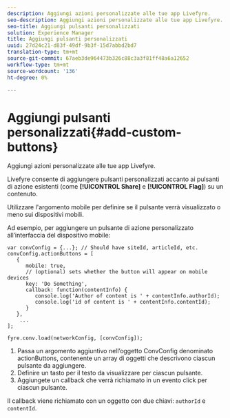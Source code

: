 ```yaml
---
description: Aggiungi azioni personalizzate alle tue app Livefyre.
seo-description: Aggiungi azioni personalizzate alle tue app Livefyre.
seo-title: Aggiungi pulsanti personalizzati
solution: Experience Manager
title: Aggiungi pulsanti personalizzati
uuid: 27d24c21-d83f-49df-9b3f-15d7abbd2bd7
translation-type: tm+mt
source-git-commit: 67aeb3de964473b326c88c3a3f81ff48a6a12652
workflow-type: tm+mt
source-wordcount: '136'
ht-degree: 0%

---
```



# Aggiungi pulsanti personalizzati{#add-custom-buttons}

Aggiungi azioni personalizzate alle tue app Livefyre.

Livefyre consente di aggiungere pulsanti personalizzati accanto ai pulsanti di azione esistenti (come **[!UICONTROL Share]** e **[!UICONTROL Flag]**) su un contenuto.

Utilizzare l&#39;argomento mobile per definire se il pulsante verrà visualizzato o meno sui dispositivi mobili.

Ad esempio, per aggiungere un pulsante di azione personalizzato all’interfaccia del dispositivo mobile:

```
var convConfig = {...}; // Should have siteId, articleId, etc. 
convConfig.actionButtons = [ 
   { 
      mobile: true,  
      // (optional) sets whether the button will appear on mobile devices 
      key: 'Do Something', 
      callback: function(contentInfo) { 
         console.log('Author of content is ' + contentInfo.authorId); 
         console.log('id of content is ' + contentInfo.contentId); 
      } 
   }, 
    ... 
]; 
  
fyre.conv.load(networkConfig, [convConfig]);
```

1. Passa un argomento aggiuntivo nell’oggetto ConvConfig denominato actionButtons, contenente un array di oggetti che descrivono ciascun pulsante da aggiungere.
1. Definire un tasto per il testo da visualizzare per ciascun pulsante.
1. Aggiungete un callback che verrà richiamato in un evento click per ciascun pulsante.

Il callback viene richiamato con un oggetto con due chiavi: `authorId` e `contentId`.
